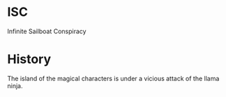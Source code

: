 # ISC
Infinite Sailboat Conspiracy

# History

The island of the magical characters is under a vicious attack of the llama ninja.
